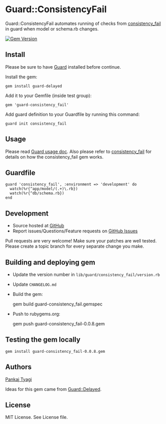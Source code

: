 # Guard::ConsistencyFail

Guard::ConsistencyFail automates running of checks from [consistency_fail](https://github.com/trptcolin/consistency_fail) in guard when model or schema.rb changes.

[![Gem Version](https://badge.fury.io/rb/guard-consistency_fail.svg)](http://badge.fury.io/rb/guard-consistency_fail)

## Install

Please be sure to have [Guard](http://github.com/guard/guard) installed before continue.

Install the gem:

    gem install guard-delayed

Add it to your Gemfile (inside test group):

    gem 'guard-consistency_fail'

Add guard definition to your Guardfile by running this command:

    guard init consistency_fail

## Usage

Please read [Guard usage doc](http://github.com/guard/guard#readme).  Also please refer to [consistency_fail](https://github.com/trptcolin/consistency_fail) for details on how the consistency_fail gem works.

## Guardfile

    guard 'consistency_fail', :environment => 'development' do
      watch(%r{^app/model/(.+)\.rb})
      watch(%r{^db/schema.rb})
    end

## Development

 * Source hosted at [GitHub](https://github.com/ptyagi16/guard-consistency_fail)
 * Report issues/Questions/Feature requests on [GitHub Issues](https://github.com/ptyagi16/guard-consistency_fail/issues)

Pull requests are very welcome! Make sure your patches are well tested. Please create a topic branch for every separate change
you make.

## Building and deploying gem

 * Update the version number in `lib/guard/consistency_fail/version.rb`
 * Update `CHANGELOG.md`
 * Build the gem:

    gem build guard-consistency_fail.gemspec
    
 * Push to rubygems.org:
 
    gem push guard-consistency_fail-0.0.8.gem
    
## Testing the gem locally

    gem install guard-consistency_fail-0.0.8.gem


## Authors

[Pankaj Tyagi](https://github.com/ptyagi16)

Ideas for this gem came from [Guard::Delayed](https://github.com/guard/guard-delayed).

## License

MIT License.  See License file.
